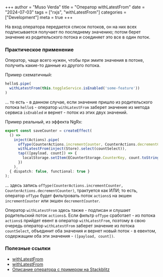 +++
author = "Muso Verda"
title = "Оператор withLatestFrom"
date = "2024-07-03"
tags = ["rxjs", "withLatestFrom"]
categories = ["Development"]
meta = true
+++

На вход оператора передается список потоков, он на них всех подписывается получает по последнему значению; потом берет значение из родительского потока и соединяет это все в один поток.

### Практическое применение

Оператор, чаще всего нужен, чтобы при эмите значения в потоке, получить какие-то данные из другого потока.

Пример схематичный:

```typescript
hello$.pipe(
  withLatestFrom(this.toggleService.isEnabled('some-feature'))
)
```

... то есть - в данном случае, если значение пришло из родительского потока `hello$` - оператор `withLatestFrom` заберет значение из метода сервиса `isEnabled` и вернет - поток из этих двух значений.

Пример реальный, из эффекта NgRx:

```typescript
export const saveCounter = createEffect(
  () =>
    inject(Actions).pipe(
      ofType(CounterActions.incrementCounter, CounterActions.decrementCounter),
      withLatestFrom(inject(Store).select(countSelect)),
      tap(([payload, count]) => {
        localStorage.setItem(ECounterStorage.CounterKey, count.toString());
      })
    ),
  { dispatch: false, functional: true }
);
```

... здесь запись `ofType(CounterActions.incrementCounter, CounterActions.decrementCounter)`, трактуется как ИЛИ; то есть, оператор `ofType` будет фильтровать поток `actions$` на экшен `incrementCounter` или экшен `decrementCounter`.

Оператор `withLatestFrom` здесь также - подписан и слушает родительский поток `actions$`. Если фильтр `ofType` сработает - из потока `actions$` прийдет евент в оператор `withLatestFrom`, поэтому в свою очередь оператор `withLatestFrom` заберет значение из потока `countSelect`, объединит оба значения и вернет новый поток - в евентом, содержащим оба эти значения - `([payload, count])`.

### Полезные ссылки

- [withLatestFrom](https://thinkrx.io/rxjs/withLatestFrom/)
- [withLatestFrom](https://www.learnrxjs.io/learn-rxjs/operators/combination/withlatestfrom)
- [Описание оператора с примером на Stackblitz](https://www.angulartraining.com/daily-newsletter/rxjs-withlatestfrom-operator/)